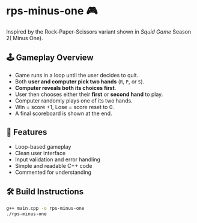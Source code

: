 # rps-minus-one 🎮

Inspired by the Rock-Paper-Scissors variant shown in *Squid Game* Season 2( Minus One).

## 🕹️ Gameplay Overview

- Game runs in a loop until the user decides to quit.
- Both **user and computer pick two hands** (`R`, `P`, or `S`).
- **Computer reveals both its choices first**.
- User then chooses either their **first** or **second hand** to play.
- Computer randomly plays one of its two hands.
- Win = score +1, Lose = score reset to 0.
- A final scoreboard is shown at the end.

## 🔧 Features

- Loop-based gameplay
- Clean user interface
- Input validation and error handling
- Simple and readable C++ code
- Commented for understanding

## 🛠️ Build Instructions

```bash
g++ main.cpp -o rps-minus-one
./rps-minus-one

